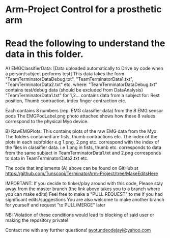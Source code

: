 Arm-Project
Control for a prosthetic arm
======================================================================
Read the following to understand the data in this folder.
======================================================================


A) EMGClassifierData: 
[Data uploaded automatically to Drive by code when a person/subject performs test]
This data takes the form "TeamTerminatorDataDebug.txt", "TeamTerminatorData1.txt",
"TeamTerminatorData2.txt" etc.
where:
"TeamTerminatorDataDebug.txt" contains test/debug data (should be excluded from DataAnalysis)
"TeamTerminatorData1.txt" for 1,2... contains data from a subject for:
Rest position, Thumb contraction, index finger contraction etc.

Each contains 8 numbers (rep. EMG classifier data) from the 8 EMG sensor pods
The EMGPodLabel.png photo attached shows how these 8 values correspond to the physical Myo device.


B) RawEMGPlots:
This contains plots of the raw EMG data from the Myo.
The folders contained are fists, thumb contractions etc.
The index of the plots in each subfolder e.g 1.png, 2.png etc. correspond with the 
index of the files in classifier data.
i.e 1.png in fists, thumb etc. corresponds to data from the same subject in 
TeamTerminatorData1.txt and 2.png corresponds to data in TeamTerminatorData2.txt etc.


The code that implements (A) above can be found on GitHub at
https://github.com/Tunscopi/TerminatorArm-Project/tree/MakeEditsHere

IMPORTANT: If you decide to tinker/play around with this code,
Please stay away from the master branch (the link above takes you to a branch where you can make edits)
Feel free to make a "PULL REQUEST" to me if you had significant edits/suggestions
You are also welcome to make another branch for yourself and request "to PULL/MERGE" later
 
NB: Violation of these conditions would lead to blocking of said user or making the repository private!

Contact me with any further questions!
ayotundeodejayi@yahoo.com
